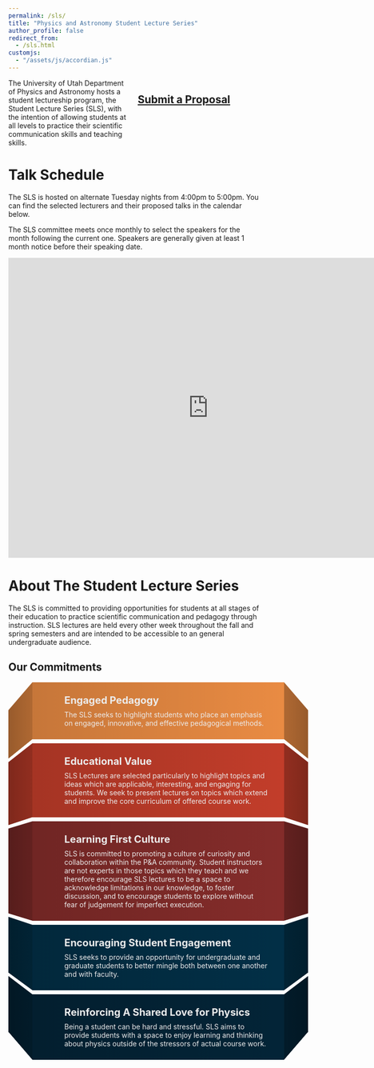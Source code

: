 ```yaml
---
permalink: /sls/
title: "Physics and Astronomy Student Lecture Series"
author_profile: false
redirect_from: 
  - /sls.html
customjs:
  - "/assets/js/accordian.js"
---
```


<style>
@import url('https://pro.fontawesome.com/releases/v6.0.0-beta1/css/all.css');
@import url('https://fonts.googleapis.com/css2?family=Roboto:wght@400;700&display=swap');

ul{
  width: min(100%, 60rem);
  overflow: hidden;
  margin-inline: auto;
  padding-inline: clamp(1rem, 5vw, 4rem);
  list-style: none;
  perspective: 1000px;
  display: grid;
  row-gap: 0.5rem;
}
ul li.card{
  position: relative;
  padding-block: 1.5rem;
  padding-inline: 2rem;
  background-color: var(--bg-color);
  background-image: linear-gradient(to right, rgb(0 0 0 / .15), transparent);
  transform-style: preserve-3d;
  color: var(--color);
  
  display: grid;
  grid-template: 'icon' 'title' 'content';
  row-gap: 0.5rem;
  column-gap: 2rem;
}
ul li.card::before, ul li.card::after {
  --side-rotate: 60deg;
  content: "";
  position: absolute;
  top: 0;
  height: 100%;
  width: 100%;
  transform-origin: calc(50% - (50% * var(--ry))) 50%  ;
  transform: rotateY(calc(var(--side-rotate) * var(--ry)));
  background-color: inherit;
  background-image: linear-gradient(calc(90deg * var(--ry)), rgb(0 0 0 / .25), rgb(0 0 0 / .5));  
}
ul li.card::before {--ry: -1; right: 100% }
ul li.card::after {--ry: 1; left: 100% }

ul li.card .icon {
  grid-area: icon;
  display: grid;
  place-items: center;
}
ul li.card .icon i {
  font-size: 2rem;
}
ul li.card .title{
  grid-area: title;
  font-size: 1.25rem;
  font-weight: 700;
  text-align: center;
}
ul li.card .content{
  grid-area: content;
}

@media (min-width: 30rem){
  ul li.card {
    grid-template: 'icon title' 'icon content';
    text-align: left;
  }
  ul li.card .title { text-align: left }
}
</style>

<div class="row", style="column-count: 2">
  <div class="column", style="column-width:70%">
The University of Utah Department of Physics and Astronomy hosts a student lectureship program, the Student Lecture Series (SLS), 
with the intention of allowing students at all levels to practice their
scientific communication skills and teaching skills.
</div>
  <div class="column", style="column-width:30%">
    <h2><u>Submit a Proposal</u></h2>
</div>
</div>

# Talk Schedule

The SLS is hosted on alternate Tuesday nights from 4:00pm to 5:00pm. You can find the selected lecturers and their proposed
talks in the calendar below.

The SLS committee meets once monthly to select the speakers for the month following the current one. Speakers are generally given at least 1 month notice before their speaking date.

<iframe src="https://calendar.google.com/calendar/embed?src=c_5bcefeecf034030f62660e05b25be644fdc40f5cd003453944074dc9c8e2f689%40group.calendar.google.com&ctz=America%2FDenver" style="border: 0" width="800" height="600" frameborder="0" scrolling="no"></iframe>


# About The Student Lecture Series

The SLS is committed to providing opportunities for students at all stages of their education to practice scientific communication and pedagogy
through instruction. SLS lectures are held every other week throughout the fall and spring semesters and are intended to be accessible 
to an general undergraduate audience. 

## Our Commitments
<ul>
  <li class="card" style="--color:#ececec; --bg-color:#E98B43">
    <div class="icon"><i class="fa-solid fa-house"></i></div>
    <div class="title">Engaged Pedagogy</div>
    <div class="content">The SLS seeks to highlight students who place an emphasis on engaged, innovative, and effective pedagogical methods.</div>
  </li>
  <li class="card" style="--color:#ececec; --bg-color:#C23D2A">
    <div class="icon"><i class="fa-solid fa-gear"></i></div>
    <div class="title">Educational Value</div>
    <div class="content">SLS Lectures are selected particularly to highlight topics and ideas which are applicable, interesting, and engaging for students. We seek to present
lectures on topics which extend and improve the core curriculum of offered course work.</div>
  </li>
  <li class="card" style="--color:#ececec; --bg-color:#842C2A">
    <div class="icon"><i class="fa-solid fa-magnifying-glass"></i></div>
    <div class="title">Learning First Culture</div>
    <div class="content">SLS is committed to promoting a culture of curiosity and collaboration within the P&A community. Student instructors are not experts in
    those topics which they teach and we therefore encourage SLS lectures to be a space to acknowledge limitations in our knowledge, to foster discussion, and
    to encourage students to explore without fear of judgement for imperfect execution.
</div>
  </li>
  <li class="card" style="--color:#ececec; --bg-color:#022F46">
    <div class="icon"><i class="fa-solid fa-chart-column"></i></div>
    <div class="title">Encouraging Student Engagement</div>
    <div class="content">SLS seeks to provide an opportunity for undergraduate and graduate students to better mingle both between one another and with faculty.</div>
  </li>
  <li class="card" style="--color:#ececec; --bg-color:#032437">
    <div class="icon"><i class="fa-solid fa-circle-star"></i></div>
    <div class="title">Reinforcing A Shared Love for Physics</div>
    <div class="content">Being a student can be hard and stressful. SLS aims to provide students with a space to enjoy learning and thinking about physics outside of the
stressors of actual course work.</div>
  </li>
</ul>
<br>
<br>

